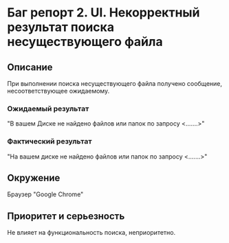 # Баг репорт 2. UI. Некорректный результат поиска несуществующего файла

## Описание
При выполнении поиска несуществующего файла получено сообщение, несоответствующее ожидаемому.

### Ожидаемый результат
"В вашем Диске не найдено файлов или папок по запросу <.......>"
### Фактический результат
"На вашем диске не найдено файлов или папок по запросу <.......>"


## Окружение
Браузер "Google Chrome"


## Приоритет и серьезность
Не влияет на функциональность поиска, неприоритетно.